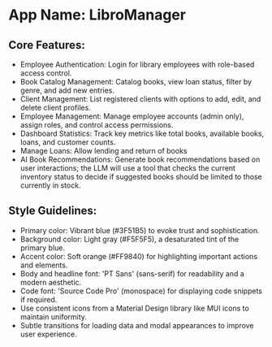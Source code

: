 # **App Name**: LibroManager

## Core Features:

- Employee Authentication: Login for library employees with role-based access control.
- Book Catalog Management: Catalog books, view loan status, filter by genre, and add new entries.
- Client Management: List registered clients with options to add, edit, and delete client profiles.
- Employee Management: Manage employee accounts (admin only), assign roles, and control access permissions.
- Dashboard Statistics: Track key metrics like total books, available books, loans, and customer counts.
- Manage Loans: Allow lending and return of books
- AI Book Recommendations: Generate book recommendations based on user interactions; the LLM will use a tool that checks the current inventory status to decide if suggested books should be limited to those currently in stock.

## Style Guidelines:

- Primary color: Vibrant blue (#3F51B5) to evoke trust and sophistication.
- Background color: Light gray (#F5F5F5), a desaturated tint of the primary blue.
- Accent color: Soft orange (#FF9840) for highlighting important actions and elements.
- Body and headline font: 'PT Sans' (sans-serif) for readability and a modern aesthetic.
- Code font: 'Source Code Pro' (monospace) for displaying code snippets if required.
- Use consistent icons from a Material Design library like MUI icons to maintain uniformity.
- Subtle transitions for loading data and modal appearances to improve user experience.
